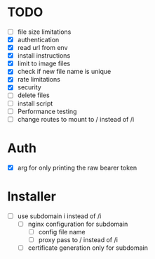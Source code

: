 # TODO
- [ ] file size limitations
- [x] authentication
- [x] read url from env
- [x] install instructions
- [x] limit to image files
- [x] check if new file name is unique
- [x] rate limitations
- [x] security
- [ ] delete files
- [ ] install script
- [ ] Performance testing
- [ ] change routes to mount to / instead of /i

# Auth
- [x] arg for only printing the raw bearer token

# Installer
- [ ] use subdomain i instead of /i
    - [ ] nginx configuration for subdomain
        - [ ] config file name
        - [ ] proxy pass to / instead of /i
    - [ ] certificate generation only for subdomain
